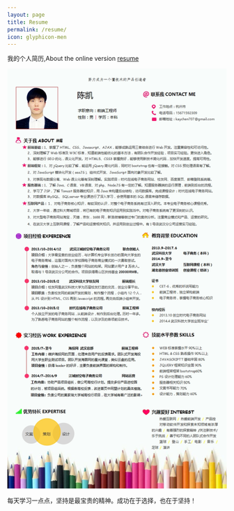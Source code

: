 ```yaml
---
layout: page
title: Resume
permalink: /resume/
icon: glyphicon-men
---
```


我的个人简历,About the online version [resume]()
   
![我的个人简历](../img/resume.jpg)




每天学习一点点，坚持是最宝贵的精神。成功在于选择，也在于坚持！